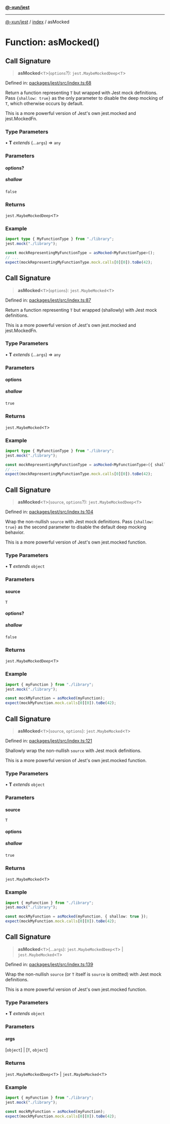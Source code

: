 [**@-xun/jest**](../../README.md)

***

[@-xun/jest](../../README.md) / [index](../README.md) / asMocked

# Function: asMocked()

## Call Signature

> **asMocked**\<`T`\>(`options`?): `jest.MaybeMockedDeep`\<`T`\>

Defined in: [packages/jest/src/index.ts:68](https://github.com/Xunnamius/test-utils/blob/05a8da2ba98451988365d5297a9261e32bd0d8dd/packages/jest/src/index.ts#L68)

Return a function representing `T` but wrapped with Jest mock definitions.
Pass `{shallow: true}` as the only parameter to disable the deep mocking of
`T`, which otherwise occurs by default.

This is a more powerful version of Jest's own jest.mocked and
jest.MockedFn.

### Type Parameters

• **T** *extends* (...`args`) => `any`

### Parameters

#### options?

##### shallow

`false`

### Returns

`jest.MaybeMockedDeep`\<`T`\>

### Example

```ts
import type { MyFunctionType } from "./library";
jest.mock("./library");

const mockRepresentingMyFunctionType = asMocked<MyFunctionType>();
// ...
expect(mockRepresentingMyFunctionType.mock.calls[0][0]).toBe(42);
```

## Call Signature

> **asMocked**\<`T`\>(`options`): `jest.MaybeMocked`\<`T`\>

Defined in: [packages/jest/src/index.ts:87](https://github.com/Xunnamius/test-utils/blob/05a8da2ba98451988365d5297a9261e32bd0d8dd/packages/jest/src/index.ts#L87)

Return a function representing `T` but wrapped (shallowly) with Jest mock
definitions.

This is a more powerful version of Jest's own jest.mocked and
jest.MockedFn.

### Type Parameters

• **T** *extends* (...`args`) => `any`

### Parameters

#### options

##### shallow

`true`

### Returns

`jest.MaybeMocked`\<`T`\>

### Example

```ts
import type { MyFunctionType } from "./library";
jest.mock("./library");

const mockRepresentingMyFunctionType = asMocked<MyFunctionType>({ shallow: true });
// ...
expect(mockRepresentingMyFunctionType.mock.calls[0][0]).toBe(42);
```

## Call Signature

> **asMocked**\<`T`\>(`source`, `options`?): `jest.MaybeMockedDeep`\<`T`\>

Defined in: [packages/jest/src/index.ts:104](https://github.com/Xunnamius/test-utils/blob/05a8da2ba98451988365d5297a9261e32bd0d8dd/packages/jest/src/index.ts#L104)

Wrap the non-nullish `source` with Jest mock definitions. Pass `{shallow:
true}` as the second parameter to disable the default deep mocking behavior.

This is a more powerful version of Jest's own jest.mocked function.

### Type Parameters

• **T** *extends* `object`

### Parameters

#### source

`T`

#### options?

##### shallow

`false`

### Returns

`jest.MaybeMockedDeep`\<`T`\>

### Example

```ts
import { myFunction } from "./library";
jest.mock("./library");

const mockMyFunction = asMocked(myFunction);
expect(mockMyFunction.mock.calls[0][0]).toBe(42);
```

## Call Signature

> **asMocked**\<`T`\>(`source`, `options`): `jest.MaybeMocked`\<`T`\>

Defined in: [packages/jest/src/index.ts:121](https://github.com/Xunnamius/test-utils/blob/05a8da2ba98451988365d5297a9261e32bd0d8dd/packages/jest/src/index.ts#L121)

Shallowly wrap the non-nullish `source` with Jest mock definitions.

This is a more powerful version of Jest's own jest.mocked function.

### Type Parameters

• **T** *extends* `object`

### Parameters

#### source

`T`

#### options

##### shallow

`true`

### Returns

`jest.MaybeMocked`\<`T`\>

### Example

```ts
import { myFunction } from "./library";
jest.mock("./library");

const mockMyFunction = asMocked(myFunction, { shallow: true });
expect(mockMyFunction.mock.calls[0][0]).toBe(42);
```

## Call Signature

> **asMocked**\<`T`\>(...`args`): `jest.MaybeMockedDeep`\<`T`\> \| `jest.MaybeMocked`\<`T`\>

Defined in: [packages/jest/src/index.ts:139](https://github.com/Xunnamius/test-utils/blob/05a8da2ba98451988365d5297a9261e32bd0d8dd/packages/jest/src/index.ts#L139)

Wrap the non-nullish `source` (or `T` itself is `source` is omitted) with
Jest mock definitions.

This is a more powerful version of Jest's own jest.mocked function.

### Type Parameters

• **T** *extends* `object`

### Parameters

#### args

\[`object`\] | \[`T`, `object`\]

### Returns

`jest.MaybeMockedDeep`\<`T`\> \| `jest.MaybeMocked`\<`T`\>

### Example

```ts
import { myFunction } from "./library";
jest.mock("./library");

const mockMyFunction = asMocked(myFunction);
expect(mockMyFunction.mock.calls[0][0]).toBe(42);
```
